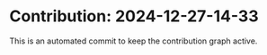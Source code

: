 # Contribution: 2024-12-27-14-33
This is an automated commit to keep the contribution graph active.
